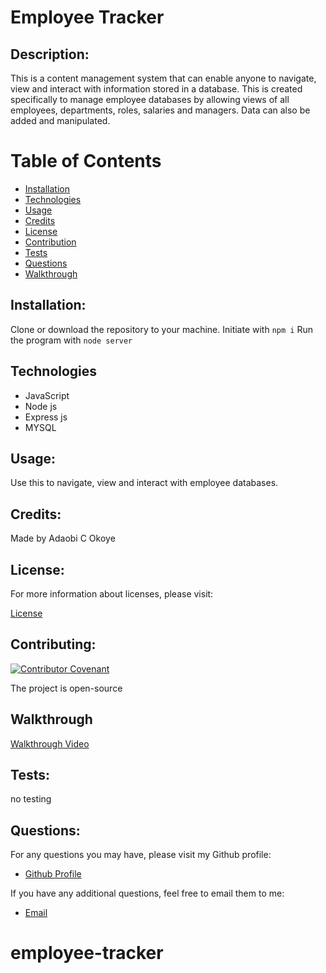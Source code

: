 # Employee Tracker
  
  ## Description:
  This is a content management system that can enable anyone to navigate, view and interact with information stored in a database.  This is created specifically to
  manage employee databases by allowing views of all employees, departments, roles, salaries and managers. Data can also be added and manipulated.
  

  # Table of Contents

  - [Installation](#installation)
  - [Technologies](#technologies)
  - [Usage](#usage)
  - [Credits](#credits)
  - [License](#license)
  - [Contribution](#contributing)
  - [Tests](#tests)
  - [Questions](#questions)
  - [Walkthrough](#walkthrough)

  ## Installation:

  Clone or download the repository to your machine. Initiate with ```npm i```
  Run the program with ```node server```


## Technologies
  - JavaScript
  - Node js
  - Express js
  - MYSQL
  
  ## Usage:
  Use this to navigate, view and interact with employee databases.
 


  ## Credits:

  Made by Adaobi C Okoye


  ## License:

  For more information about licenses, please visit:

  [License](https://opensource.org/licenses/MIT)


  ## Contributing:

  [![Contributor Covenant](https://img.shields.io/badge/Contributor%20Covenant-v2.0%20adopted-ff69b4.svg)](CODE_OF_CONDUCT.md)
  
  The project is open-source

  ## Walkthrough
  [Walkthrough Video]()
  
  ## Tests:

  no testing

  
  ## Questions:

  For any questions you may have, please visit my Github profile:
  - [Github Profile](https://github.com/adokoye)

  If you have any additional questions, feel free to email them to me:
  - [Email](adaobicynthia99@gmail.com)
  
# employee-tracker
